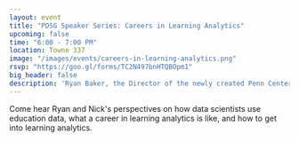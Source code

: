 ```yaml
---
layout: event
title: "PDSG Speaker Series: Careers in Learning Analytics"
upcoming: false
time: "6:00 - 7:00 PM"
location: Towne 337
image: "/images/events/careers-in-learning-analytics.png"
rsvp: "https://goo.gl/forms/TC2N497bnHTQBOpm1"
big_header: false
description: 'Ryan Baker, the Director of the newly created Penn Center for Learning Analytics, and Nick Lewkow, a Data Scientist at McGraw-Hill Education, will talk about the field of Learning Analytics. Refreshments kindly donated by McGraw-Hill Education.'
---
```


Come hear Ryan and Nick's perspectives on how data scientists use education data, what a career in learning analytics is like, and how to get into learning analytics.
